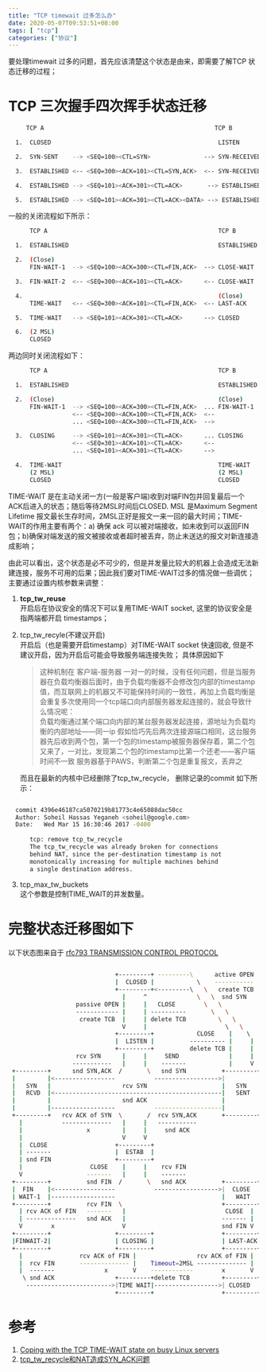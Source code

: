 ```yaml
---
title: "TCP timewait 过多怎么办"
date: 2020-05-07T09:53:51+08:00
tags: [ "tcp"]
categories: ["协议"]
---
```

要处理timewait 过多的问题，首先应该清楚这个状态是由来，即需要了解TCP 状态迁移的过程； 
 
# TCP 三次握手四次挥手状态迁移
```bash
     TCP A                                                TCP B

  1.  CLOSED                                               LISTEN

  2.  SYN-SENT    --> <SEQ=100><CTL=SYN>               --> SYN-RECEIVED

  3.  ESTABLISHED <-- <SEQ=300><ACK=101><CTL=SYN,ACK>  <-- SYN-RECEIVED

  4.  ESTABLISHED --> <SEQ=101><ACK=301><CTL=ACK>       --> ESTABLISHED

  5.  ESTABLISHED --> <SEQ=101><ACK=301><CTL=ACK><DATA> --> ESTABLISHED
```
一般的关闭流程如下所示：
```bash
      TCP A                                                TCP B

  1.  ESTABLISHED                                          ESTABLISHED

  2.  (Close)
      FIN-WAIT-1  --> <SEQ=100><ACK=300><CTL=FIN,ACK>  --> CLOSE-WAIT

  3.  FIN-WAIT-2  <-- <SEQ=300><ACK=101><CTL=ACK>      <-- CLOSE-WAIT

  4.                                                       (Close)
      TIME-WAIT   <-- <SEQ=300><ACK=101><CTL=FIN,ACK>  <-- LAST-ACK

  5.  TIME-WAIT   --> <SEQ=101><ACK=301><CTL=ACK>      --> CLOSED

  6.  (2 MSL)
      CLOSED   
```
两边同时关闭流程如下：
```bash
      TCP A                                                TCP B

  1.  ESTABLISHED                                          ESTABLISHED

  2.  (Close)                                              (Close)
      FIN-WAIT-1  --> <SEQ=100><ACK=300><CTL=FIN,ACK>  ... FIN-WAIT-1
                  <-- <SEQ=300><ACK=100><CTL=FIN,ACK>  <--
                  ... <SEQ=100><ACK=300><CTL=FIN,ACK>  -->

  3.  CLOSING     --> <SEQ=101><ACK=301><CTL=ACK>      ... CLOSING
                  <-- <SEQ=301><ACK=101><CTL=ACK>      <--
                  ... <SEQ=101><ACK=301><CTL=ACK>      -->

  4.  TIME-WAIT                                            TIME-WAIT
      (2 MSL)                                              (2 MSL)
      CLOSED                                               CLOSED
```

TIME-WAIT 是在主动关闭一方(一般是客户端)收到对端FIN包并回复最后一个ACK后进入的状态；随后等待2MSL时间后CLOSED.
MSL 是Maximum Segment Lifetime 报文最长生存时间，2MSL正好是报文一来一回的最大时间；TIME-WAIT的作用主要有两个：a) 确保 ack 可以被对端接收，如未收到可以返回FIN 包；b)确保对端发送的报文被接收或者超时被丢弃，防止未送达的报文对新连接造成影响；

由此可以看出，这个状态是必不可少的，但是并发量比较大的机器上会造成无法新建连接，服务不可用的后果；因此我们要对TIME-WAIT过多的情况做一些调优；  
主要通过设置内核参数来调整：  
1. **tcp_tw_reuse**   
   开启后在协议安全的情况下可以复用TIME-WAIT socket, 这里的协议安全是指两端都开启 timestamps；   
2. tcp_tw_recyle(不建议开启)   
   开启后（也是需要开启timestamp）对TIME-WAIT socket 快速回收, 但是不建议开启，因为开启后可能会导致服务端连接失败；
   具体原因如下   
   >这种机制在 客户端-服务器 一对一的时候，没有任何问题，但是当服务器在负载均衡器后面时，由于负载均衡器不会修改包内部的timestamp值，而互联网上的机器又不可能保持时间的一致性，再加上负载均衡是会重复多次使用同一个tcp端口向内部服务器发起连接的，就会导致什么情况呢：  
   负载均衡通过某个端口向内部的某台服务器发起连接，源地址为负载均衡的内部地址——同一ip
   假如恰巧先后两次连接源端口相同，这台服务器先后收到两个包，第一个包的timestamp被服务器保存着，第二个包又来了，一对比，发现第二个包的timestamp比第一个还老——客户端时间不一致
   服务器基于PAWS，判断第二个包是重复报文，丢弃之   
   
   而且在最新的内核中已经删除了tcp_tw_recycle， 删除记录的commit 如下所示：
  ```bash

    commit 4396e46187ca5070219b81773c4e65088dac50cc
    Author: Soheil Hassas Yeganeh <soheil@google.com>
    Date:   Wed Mar 15 16:30:46 2017 -0400
    
        tcp: remove tcp_tw_recycle
        The tcp_tw_recycle was already broken for connections
        behind NAT, since the per-destination timestamp is not
        monotonically increasing for multiple machines behind
        a single destination address.
```
3. tcp_max_tw_buckets   
   这个参数是控制TIME_WAIT的并发数量。














# 完整状态迁移图如下
以下状态图来自于 [rfc793  TRANSMISSION CONTROL PROTOCOL](http://www.rfc-editor.org/rfc/rfc793.txt)
```bash
                               
                              +---------+ ---------\      active OPEN  
                              |  CLOSED |            \    -----------  
                              +---------+<---------\   \   create TCB  
                                |     ^              \   \  snd SYN    
                   passive OPEN |     |   CLOSE        \   \           
                   ------------ |     | ----------       \   \         
                    create TCB  |     | delete TCB         \   \       
                                V     |                      \   \     
                              +---------+            CLOSE    |    \   
                              |  LISTEN |          ---------- |     |  
                              +---------+          delete TCB |     |  
                   rcv SYN      |     |     SEND              |     |  
                  -----------   |     |    -------            |     V  
 +---------+      snd SYN,ACK  /       \   snd SYN          +---------+
 |         |<-----------------           ------------------>|         |
 |   SYN   |                    rcv SYN                     |   SYN   |
 |   RCVD  |<-----------------------------------------------|   SENT  |
 |         |                    snd ACK                     |         |
 |         |------------------           -------------------|         |
 +---------+   rcv ACK of SYN  \       /  rcv SYN,ACK       +---------+
   |           --------------   |     |   -----------                  
   |                  x         |     |     snd ACK                    
   |                            V     V                                
   |  CLOSE                   +---------+                              
   | -------                  |  ESTAB  |                              
   | snd FIN                  +---------+                              
   |                   CLOSE    |     |    rcv FIN                     
   V                  -------   |     |    -------                     
 +---------+          snd FIN  /       \   snd ACK          +---------+
 |  FIN    |<-----------------           ------------------>|  CLOSE  |
 | WAIT-1  |------------------                              |   WAIT  |
 +---------+          rcv FIN  \                            +---------+
   | rcv ACK of FIN   -------   |                            CLOSE  |  
   | --------------   snd ACK   |                           ------- |  
   V        x                   V                           snd FIN V  
 +---------+                  +---------+                   +---------+
 |FINWAIT-2|                  | CLOSING |                   | LAST-ACK|
 +---------+                  +---------+                   +---------+
   |                rcv ACK of FIN |                 rcv ACK of FIN |  
   |  rcv FIN       -------------- |    Timeout=2MSL -------------- |  
   |  -------              x       V    ------------        x       V  
    \ snd ACK                 +---------+delete TCB         +---------+
     ------------------------>|TIME WAIT|------------------>| CLOSED  |
                              +---------+                   +---------+

```
    
# 参考  

 1. [Coping with the TCP TIME-WAIT state on busy Linux servers
](https://vincent.bernat.ch/en/blog/2014-tcp-time-wait-state-linux)  
 2. [tcp_tw_recycle和NAT造成SYN_ACK问题](https://saview.wordpress.com/2011/09/27/tcp_tw_recycle%E5%92%8Cnat%E9%80%A0%E6%88%90syn_ack%E9%97%AE%E9%A2%98/)